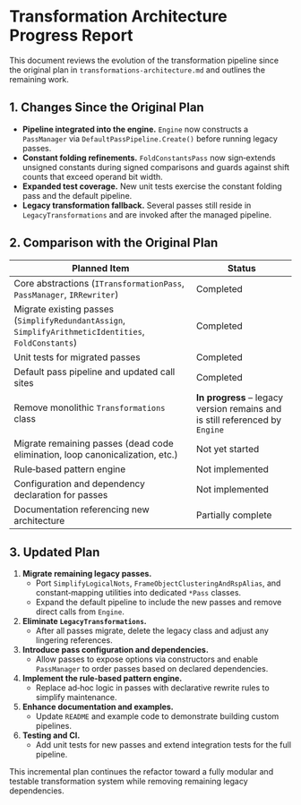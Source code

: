 # Transformation Architecture Progress Report

This document reviews the evolution of the transformation pipeline since the original plan in `transformations-architecture.md` and outlines the remaining work.

## 1. Changes Since the Original Plan

- **Pipeline integrated into the engine.** `Engine` now constructs a `PassManager` via `DefaultPassPipeline.Create()` before running legacy passes.
- **Constant folding refinements.** `FoldConstantsPass` now sign‑extends unsigned constants during signed comparisons and guards against shift counts that exceed operand bit width.
- **Expanded test coverage.** New unit tests exercise the constant folding pass and the default pipeline.
- **Legacy transformation fallback.** Several passes still reside in `LegacyTransformations` and are invoked after the managed pipeline.

## 2. Comparison with the Original Plan

| Planned Item | Status |
| --- | --- |
| Core abstractions (`ITransformationPass`, `PassManager`, `IRRewriter`) | Completed |
| Migrate existing passes (`SimplifyRedundantAssign`, `SimplifyArithmeticIdentities`, `FoldConstants`) | Completed |
| Unit tests for migrated passes | Completed |
| Default pass pipeline and updated call sites | Completed |
| Remove monolithic `Transformations` class | **In progress** – legacy version remains and is still referenced by `Engine` |
| Migrate remaining passes (dead code elimination, loop canonicalization, etc.) | Not yet started |
| Rule‑based pattern engine | Not implemented |
| Configuration and dependency declaration for passes | Not implemented |
| Documentation referencing new architecture | Partially complete |

## 3. Updated Plan

1. **Migrate remaining legacy passes.**
   - Port `SimplifyLogicalNots`, `FrameObjectClusteringAndRspAlias`, and constant‑mapping utilities into dedicated `*Pass` classes.
   - Expand the default pipeline to include the new passes and remove direct calls from `Engine`.
2. **Eliminate `LegacyTransformations`.**
   - After all passes migrate, delete the legacy class and adjust any lingering references.
3. **Introduce pass configuration and dependencies.**
   - Allow passes to expose options via constructors and enable `PassManager` to order passes based on declared dependencies.
4. **Implement the rule‑based pattern engine.**
   - Replace ad‑hoc logic in passes with declarative rewrite rules to simplify maintenance.
5. **Enhance documentation and examples.**
   - Update `README` and example code to demonstrate building custom pipelines.
6. **Testing and CI.**
   - Add unit tests for new passes and extend integration tests for the full pipeline.

This incremental plan continues the refactor toward a fully modular and testable transformation system while removing remaining legacy dependencies.

